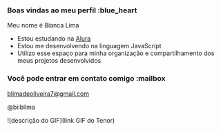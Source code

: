 ### Boas vindas ao meu perfil :blue_heart

Meu nome é Bianca Lima

- Estou estudando na [Alura](https://www.alura.com.br)
- Estou me desenvolvendo na linguagem JavaScript
- Utilizo esse espaço para minha organização e compartilhamento dos meus projetos desenvolvidos

### Você pode entrar em contato comigo :mailbox

blimadeoliveira7@gmail.com

@biiblima

![descrição do GIF](link GIF do Tenor)
